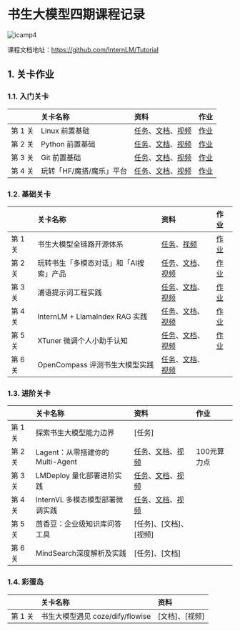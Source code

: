 # 书生大模型四期课程记录

![icamp4](https://github.com/user-attachments/assets/cf5eca85-bb13-4b96-aa54-b29fa40d36b7)


课程文档地址：https://github.com/InternLM/Tutorial


## 1. 关卡作业

### 1.1. 入门关卡

||关卡名称|资料|作业|
|:-----|:----|:----|:-----|
|第 1 关| Linux 前置基础 |[任务](https://github.com/InternLM/Tutorial/blob/camp4/docs/L0/linux/task.md)、[文档](https://github.com/InternLM/Tutorial/blob/camp4/docs/L0/linux)、[视频](https://www.bilibili.com/video/BV13U1VYmEUr)|[作业](docs/L0/mission1/readme.md)|
|第 2 关|Python 前置基础 | [任务](https://github.com/InternLM/Tutorial/blob/camp4/docs/L0/Python/task.md)、[文档](https://github.com/InternLM/Tutorial/blob/camp4/docs/L0/Python)、[视频](https://www.bilibili.com/video/BV1u61jYSExg)|[作业](docs/L0/mission2/readme.md)|
|第 3 关|Git 前置基础|[任务](https://github.com/InternLM/Tutorial/blob/camp4/docs/L0/git/task.md)、[文档](https://github.com/InternLM/Tutorial/blob/camp4/docs/L0/git/)、[视频](https://www.bilibili.com/video/BV15MShYkEgg)|[作业](docs/L0/mission3/readme.md) |
|第 4 关|玩转「HF/魔搭/魔乐」平台|[任务](https://github.com/InternLM/Tutorial/blob/camp4/docs/L0/maas/task.md)、[文档](https://github.com/InternLM/Tutorial/blob/camp4/docs/L0/maas)、[视频](https://www.bilibili.com/video/BV1XxStYYEH1/)| [作业](docs/L0/mission4/readme.md) |


### 1.2. 基础关卡


||关卡名称|资料|作业|
|:-----|:----|:----|:-----|
|第 1 关| 书生大模型全链路开源体系 |[任务](https://github.com/InternLM/Tutorial/blob/camp4/docs/L1/ToolChain)、[视频](https://www.bilibili.com/video/BV1CkSUYGE1v/)| [作业](docs/L1/mission1/readme.md) |
|第 2 关| 玩转书生「多模态对话」和「AI搜索」产品 | [任务](https://github.com/InternLM/Tutorial/blob/camp4/docs/L1/InternIntro/tasks.md)、[文档](https://github.com/InternLM/Tutorial/blob/camp4/docs/L1/InternIntro)、[视频](https://www.bilibili.com/video/BV1ExDQYyEAA)| [作业](docs/L1/mission2/readme.md) |
|第 3 关| 浦语提示词工程实践 | [任务](https://github.com/InternLM/Tutorial/blob/camp4/docs/L1/Prompt/tasks.md)、[文档](https://github.com/InternLM/Tutorial/blob/camp4/docs/L1/Prompt)、[视频](https://www.bilibili.com/video/BV1tjS7YfEWJ/)| [作业](docs/L1/mission3/readme.md) |
|第 4 关| InternLM + LlamaIndex RAG 实践|[任务](https://github.com/InternLM/Tutorial/blob/camp4/docs/L1/LlamaIndex/task.md)、[文档](https://github.com/InternLM/Tutorial/blob/camp4/docs/L1/LlamaIndex)、[视频](https://www.bilibili.com/video/BV1YzDJY1E2i/)| [作业](docs/L1/mission4/readme.md) |
|第 5 关| XTuner 微调个人小助手认知 | [任务](https://github.com/InternLM/Tutorial/blob/camp4/docs/L1/XTuner/task.md)、[文档](https://github.com/InternLM/Tutorial/blob/camp4/docs/L1/XTuner)、[视频](https://www.bilibili.com/video/BV1G9SJYGEtD)| [作业](docs/L1/mission5/readme.md) |
|第 6 关| OpenCompass 评测书生大模型实践 | [任务](https://github.com/InternLM/Tutorial/blob/camp4/docs/L1/Evaluation/task.md)、[文档](https://github.com/InternLM/Tutorial/blob/camp4/docs/L1/Evaluation/)、[视频](https://www.bilibili.com/video/BV1dtD4YKENj)|  |



### 1.3. 进阶关卡

||关卡名称|资料|作业|
|:-----|:----|:----|:-----|
|第 1 关| 探索书生大模型能力边界 | [任务]|  |
|第 2 关| Lagent：从零搭建你的 Multi-Agent | [任务](https://github.com/InternLM/Tutorial/blob/camp4/docs/L2/Agent/task.md)、[文档](https://github.com/InternLM/Tutorial/tree/camp4/docs/L2/Agent)、[视频](https://www.bilibili.com/video/BV19RzcYaEFy)| 100元算力点 |
|第 3 关| LMDeploy 量化部署进阶实践 | [任务](https://github.com/InternLM/Tutorial/blob/camp4/docs/L2/LMDeploy/task.md)、[文档](https://github.com/InternLM/Tutorial/blob/camp4/docs/L2/LMDeploy)、[视频](https://www.bilibili.com/video/BV18aUHY3EEG/)|  |
|第 4 关| InternVL 多模态模型部署微调实践 | [任务](https://github.com/InternLM/Tutorial/blob/camp4/docs/L2/InternVL/task.md)、[文档](https://github.com/InternLM/Tutorial/blob/camp4/docs/L2/InternVL)、[视频](https://www.bilibili.com/video/BV1nESCYWEnN)|  |
|第 5 关| 茴香豆：企业级知识库问答工具 | [任务]、[文档]、[视频]|  |
|第 6 关| MindSearch深度解析及实践 | [任务]、[文档] |  |

### 1.4. 彩蛋岛

||关卡名称|资料|
|:-----|:----|:-----|
|第 1 关| 书生大模型遇见 coze/dify/flowise |[文档]、[视频]|